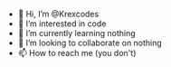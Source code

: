- 👋 Hi, I’m @Krexcodes
- 👀 I’m interested in code
- 🌱 I’m currently learning nothing
- 💞️ I’m looking to collaborate on nothing
- 📫 How to reach me (you don't)

<!---
Krexcodes/Krexcodes is a ✨ special ✨ repository because its `README.md` (this file) appears on your GitHub profile.
You can click the Preview link to take a look at your changes.
--->
